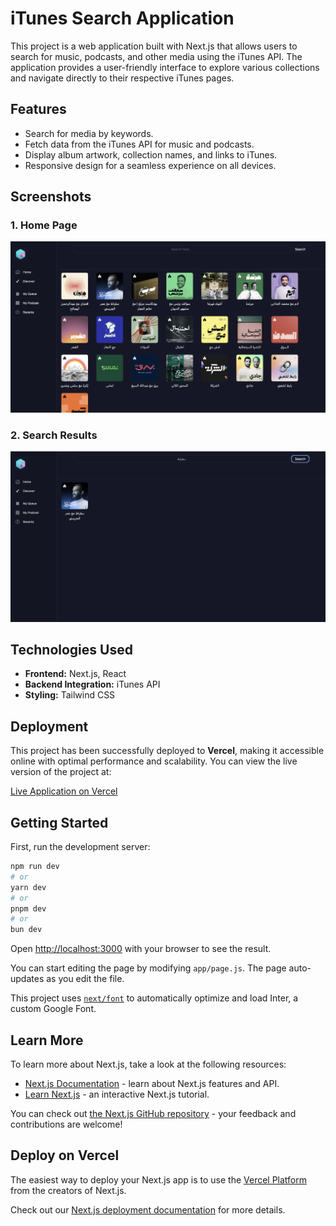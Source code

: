 # iTunes Search Application

This project is a web application built with Next.js that allows users to search for music, podcasts, and other media using the iTunes API. The application provides a user-friendly interface to explore various collections and navigate directly to their respective iTunes pages.

## Features
- Search for media by keywords.
- Fetch data from the iTunes API for music and podcasts.
- Display album artwork, collection names, and links to iTunes.
- Responsive design for a seamless experience on all devices.

## Screenshots

### 1. Home Page
![Home Page Screenshot](public/pic1.png)

### 2. Search Results
![Search Results Screenshot](public/pic2.png)

## Technologies Used
- **Frontend:** Next.js, React
- **Backend Integration:** iTunes API
- **Styling:** Tailwind CSS
## Deployment

This project has been successfully deployed to **Vercel**, making it accessible online with optimal performance and scalability. You can view the live version of the project at:

[Live Application on Vercel](https://itunes-app-smoky.vercel.app/)
## Getting Started

First, run the development server:

```bash
npm run dev
# or
yarn dev
# or
pnpm dev
# or
bun dev
```

Open [http://localhost:3000](http://localhost:3000) with your browser to see the result.

You can start editing the page by modifying `app/page.js`. The page auto-updates as you edit the file.

This project uses [`next/font`](https://nextjs.org/docs/basic-features/font-optimization) to automatically optimize and load Inter, a custom Google Font.

## Learn More

To learn more about Next.js, take a look at the following resources:

- [Next.js Documentation](https://nextjs.org/docs) - learn about Next.js features and API.
- [Learn Next.js](https://nextjs.org/learn) - an interactive Next.js tutorial.

You can check out [the Next.js GitHub repository](https://github.com/vercel/next.js/) - your feedback and contributions are welcome!

## Deploy on Vercel

The easiest way to deploy your Next.js app is to use the [Vercel Platform](https://vercel.com/new?utm_medium=default-template&filter=next.js&utm_source=create-next-app&utm_campaign=create-next-app-readme) from the creators of Next.js.

Check out our [Next.js deployment documentation](https://nextjs.org/docs/deployment) for more details.
